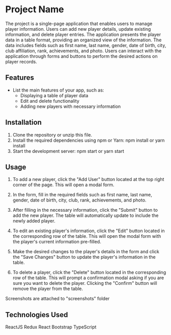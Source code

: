 # Project Name

The project is a single-page application that enables users to manage player information. Users can add new player details, update existing information, and delete player entries. The application presents the player data in a table format, providing an organized view of the information. The data includes fields such as first name, last name, gender, date of birth, city, club affiliation, rank, achievements, and photo. Users can interact with the application through forms and buttons to perform the desired actions on player records.

## Features

- List the main features of your app, such as:
  - Displaying a table of player data
  - Edit and delete functionality
  - Adding new players with necessary information

## Installation

1. Clone the repository or unzip this file.
2. Install the required dependencies using npm or Yarn:
   npm install
       or 
   yarn install
3. Start the development server:
    npm start
       or
    yarn start

## Usage
1. To add a new player, click the "Add User" button located at the top right corner of the page. This will open a modal form.

2. In the form, fill in the required fields such as first name, last name, gender, date of birth, city, club, rank, achievements, and photo. 

3. After filling in the necessary information, click the "Submit" button to add the new player. The table will automatically update to include the newly added player.

4. To edit an existing player's information, click the "Edit" button located in the corresponding row of the table. This will open the modal form with the player's current information pre-filled.

5. Make the desired changes to the player's details in the form and click the "Save Changes" button to update the player's information in the table.

6. To delete a player, click the "Delete" button located in the corresponding row of the table. This will prompt a confirmation modal asking if you are sure you want to delete the player. Clicking the "Confirm" button will remove the player from the table.

Screenshots are attached to "screenshots" folder

## Technologies Used
ReactJS
Redux
React Bootstrap
TypeScript